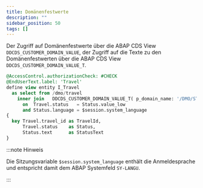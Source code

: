 ```yaml
---
title: Domänenfestwerte
description: ""
sidebar_position: 50
tags: []
---
```


Der Zugriff auf Domänenfestwerte über die ABAP CDS View `DDCDS_CUSTOMER_DOMAIN_VALUE`, der Zugriff auf die Texte zu den Domänenfestwerten über die ABAP CDS View `DDCDS_CUSTOMER_DOMAIN_VALUE_T`.

```sql showLineNumbers
@AccessControl.authorizationCheck: #CHECK
@EndUserText.label: 'Travel'
define view entity I_Travel
  as select from /dmo/travel                                                   as Travel
    inner join   DDCDS_CUSTOMER_DOMAIN_VALUE_T( p_domain_name: '/DMO/STATUS' ) as Status
      on  Travel.status   = Status.value_low
      and Status.language = $session.system_language
{
  key Travel.travel_id as TravelId,
      Travel.status    as Status,
      Status.text      as StatusText
}
```

:::note Hinweis

Die Sitzungsvariable `$session.system_language` enthält die Anmeldesprache und entspricht damit dem ABAP Systemfeld `SY-LANGU`.

:::
